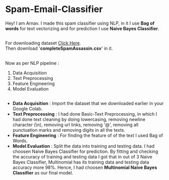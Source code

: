 # Spam-Email-Classifier
Hey! I am Arnav. I made this spam classifier using NLP, in it I use **Bag of words** for text vectorizing and for prediction I use **Naive Bayes Classifier**.  
##
For downloading dataset [Click Here](https://www.kaggle.com/datasets/nitishabharathi/email-spam-dataset?select=completeSpamAssassin.csv). \
Then download '**completeSpamAssassin.csv**' in it.
##
Now as per NLP pipeline :
1. Data Acquisition
2. Text Preprocessing
3. Feature Engineering
4. Model Evaluation
##
* **Data Acquisition** : Import the dataset that we downloaded earlier in your Google Colab.
* **Text Preprocessing** : I had done Basic-Text Preprocessing, in which I had done text cleaning by doing lowercasing, removing newline character (\n), removing url links, removing '@', removing all punctuation marks and removing digits in all the texts.
* **Feature Engineering** : For finding the feature of of the text I used Bag of Words.
* **Model Evaluation** :  Split the data into training and testing data. I had choosen Naive Bayes Classifier for prediction. By fitting and checking the accuracy of training and testing data I got that in out of 3 Naive Bayes Classifier, Multinomial has its training data and testing data accuracy more 98%. Hence, I had choosen **Multinomial Naive Bayes Classifier** as our final model.
